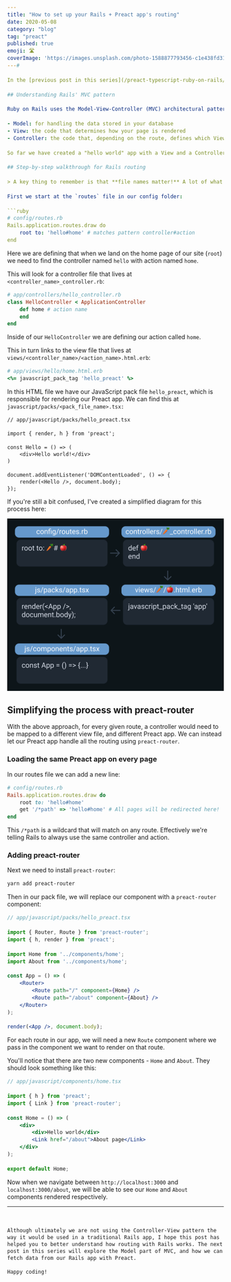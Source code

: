 ```yaml
---
title: "How to set up your Rails + Preact app's routing"
date: 2020-05-08
category: "blog"
tag: "preact"
published: true
emoji: 🛣️
coverImage: 'https://images.unsplash.com/photo-1588877793456-c1e438fd31ea?ixlib=rb-1.2.1&ixid=eyJhcHBfaWQiOjEyMDd9&auto=format&fit=crop&w=2100&q=80'
---# 

In the [previous post in this series](/preact-typescript-ruby-on-rails/), we created a Rails app that renders a Preact frontend. In this post we'll be taking a deeper look at how routing works in Ruby on Rails, and how we can simplify it using `preact-router`.

## Understanding Rails' MVC pattern

Ruby on Rails uses the Model-View-Controller (MVC) architectural pattern. There are three parts to it:

- Model: for handling the data stored in your database
- View: the code that determines how your page is rendered
- Controller: the code that, depending on the route, defines which View to render and passes it data from the Model

So far we have created a "hello world" app with a View and a Controller (we aren't storing any data yet so there is no Model). Let's take a look at how the View-Controller interaction works.

## Step-by-step walkthrough for Rails routing

> A key thing to remember is that **file names matter!** A lot of what happens below involves defining things in code that then link to specifically named files elsewhere

First we start at the `routes` file in our config folder:

```ruby
# config/routes.rb
Rails.application.routes.draw do
    root to: 'hello#home' # matches pattern controller#action
end
```

Here we are defining that when we land on the home page of our site (`root`) we need to find the controller named `hello` with action named `home`.

This will look for a controller file that lives at `<controller_name>_controller.rb`:

```ruby
# app/controllers/hello_controller.rb
class HelloController < ApplicationController
    def home # action name
    end    
end
```

Inside of our `HelloController` we are defining our action called `home`.

This in turn links to the view file that lives at `views/<controller_name>/<action_name>.html.erb`:

```ruby
# app/views/hello/home.html.erb
<%= javascript_pack_tag 'hello_preact' %>
```

In this HTML file we have our JavaScript pack file `hello_preact`, which is responsible for rendering our Preact app. We can find this at `javascript/packs/<pack_file_name>.tsx:`

```tsx
// app/javascript/packs/hello_preact.tsx

import { render, h } from 'preact';

const Hello = () => (
    <div>Hello world!</div>
)

document.addEventListener('DOMContentLoaded', () => {
    render(<Hello />, document.body);
});
```

If you're still a bit confused, I've created a simplified diagram for this process here:

![](routing-diagram.png)

## Simplifying the process with preact-router

With the above approach, for every given route, a controller would need to be mapped to a different view file, and different Preact app. We can instead let our Preact app handle all the routing using `preact-router`.

### Loading the same Preact app on every page

In our routes file we can add a new line:

```ruby
# config/routes.rb
Rails.application.routes.draw do
    root to: 'hello#home'
    get '/*path' => 'hello#home' # All pages will be redirected here!
end
```

This `/*path` is a wildcard that will match on any route. Effectively we're telling Rails to always use the same controller and action.

### Adding preact-router

Next we need to install `preact-router`:

```bash
yarn add preact-router
```

Then in our pack file, we will replace our component with a `preact-router` component:

```jsx
// app/javascript/packs/hello_preact.tsx

import { Router, Route } from 'preact-router';
import { h, render } from 'preact';

import Home from '../components/home';
import About from '../components/home';

const App = () => (
    <Router>
        <Route path="/" component={Home} />
        <Route path="/about" component={About} />
    </Router>
);

render(<App />, document.body);
```

For each route in our app, we will need a new `Route` component where we pass in the component we want to render on that route.

You'll notice that there are two new components - `Home` and `About`. They should look something like this:

```jsx
// app/javascript/components/home.tsx

import { h } from 'preact';
import { Link } from 'preact-router';

const Home = () => (
    <div>
        <div>Hello world</div>
        <Link href="/about">About page</Link>
    </div>
);

export default Home;
```

Now when we navigate between `http://localhost:3000` and `localhost:3000/about`, we will be able to see our `Home` and `About` components rendered respectively. 

---
```


Although ultimately we are not using the Controller-View pattern the way it would be used in a traditional Rails app, I hope this post has helped you to better understand how routing with Rails works. The next post in this series will explore the Model part of MVC, and how we can fetch data from our Rails app with Preact.

Happy coding!